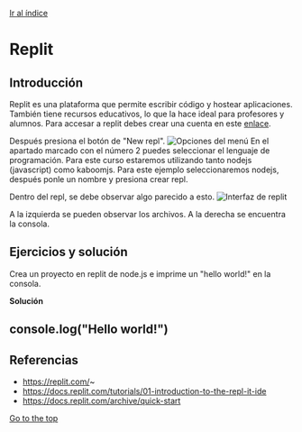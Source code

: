 [Ir al índice](indice.md)

# Replit

## Introducción

 Replit es una plataforma que permite escribir código y hostear aplicaciones. También tiene recursos educativos, lo que la hace ideal para profesores y alumnos.
 Para accesar a replit debes crear una cuenta en este [enlace]( https://replit.com/signup).
  
Después presiona el botón de "New repl".
 ![Opciones del menú](https://docs.replit.com/images/tutorials/01-introduction/01-01-new-repl.png)
En el apartado marcado con el número 2 puedes seleccionar el lenguaje de programación. Para este curso estaremos utilizando tanto nodejs (javascript) como kaboomjs. Para este ejemplo seleccionaremos nodejs, después ponle un nombre y presiona crear repl.
 
 Dentro del repl, se debe observar algo parecido a esto.
 ![Interfaz de replit](https://cms.replit.com/assets/kaboom/editor.png)
 
 A la izquierda se pueden observar los archivos.
 A la derecha se encuentra la consola.
## Ejercicios y solución

 Crea un proyecto en replit de node.js e imprime un "hello world!" en la consola.

**Solución**

console.log("Hello world!")
---


## Referencias

- https://replit.com/~
- https://docs.replit.com/tutorials/01-introduction-to-the-repl-it-ide
- https://docs.replit.com/archive/quick-start

[Go to the top](#Replit)
